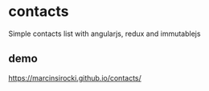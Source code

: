 # contacts
Simple contacts list with angularjs, redux and immutablejs

## demo
https://marcinsirocki.github.io/contacts/
